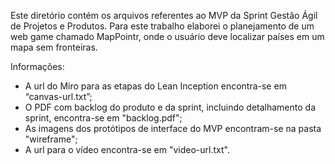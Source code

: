 Este diretório contém os arquivos referentes ao MVP da Sprint Gestão Ágil de Projetos e Produtos.
Para este trabalho elaborei o planejamento de um web game chamado MapPointr, onde o usuário deve localizar países em um mapa sem fronteiras.

Informações:

- A url do Miro para as etapas do Lean Inception encontra-se em “canvas-url.txt”;
- O PDF com backlog do produto e da sprint, incluindo detalhamento da sprint, encontra-se em "backlog.pdf";
- As imagens dos protótipos de interface do MVP encontram-se na pasta "wireframe";
- A url para o vídeo encontra-se em "video-url.txt".
